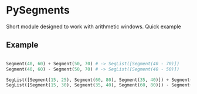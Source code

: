 PySegments
==========

Short module designed to work with arithmetic windows. Quick example

Example 
-------

```python

Segment(40, 60) + Segment(50, 70) # -> SegList([Segment(40 - 70)])
Segment(40, 60) - Segment(50, 70) # -> SegList([Segment(40 - 50)])

SegList([Segment(15, 25), Segment(60, 80), Segment(35, 40)]) + Segment(10, 38) # -> SegList([Segment(10 - 40), Segment(60 - 80)])
SegList([Segment(15, 30), Segment(35, 40), Segment(60, 80)]) - Segment(20, 70) # -> SegList([Segment(15 - 20), Segment(70 - 80)])
```
